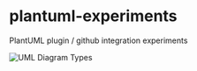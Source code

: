# plantuml-experiments
PlantUML plugin / github integration experiments

![UML Diagram Types](http://www.plantuml.com/plantuml/proxy?cache=no&src=https://raw.githubusercontent.com/alan-playstudios/plantuml-experiments/master/PlantUML/DiagramTypes.puml?token=AVGJ2JWNASHSWFF2QZ7PENLBKXUMW)
